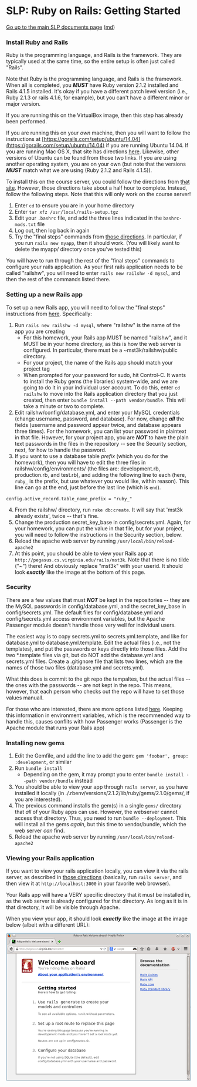 SLP: Ruby on Rails: Getting Started
===================================

[Go up to the main SLP documents page](index.html) ([md](index.md))

### Install Ruby and Rails

Ruby is the programming language, and Rails is the framework.  They are typically used at the same time, so the entire setup is often just called "Rails".

Note that Ruby is the programming language, and Rails is the framework.  When all is completed, you ***MUST*** have Ruby version 2.1.2 installed and Rails 4.1.5 installed.  It's okay if you have a different patch level version (i.e., Ruby 2.1.3 or rails 4.1.6, for example), but you can't have a different minor or major version.

If you are running this on the VirtualBox image, then this step has already been performed.

If you are running this on your *own* machine, then you will want to follow the instructions at [https://gorails.com/setup/ubuntu/14.04](https://gorails.com/setup/ubuntu/14.04) if you are running Ubuntu 14.04.  If you are running Mac OS X, that site has directions [here](https://gorails.com/setup/osx).  Likewise, other versions of Ubuntu can be found from those two links.  If you are using another operating system, you are on your own (but note that the versions ***MUST*** match what we are using (Ruby 2.1.2 and Rails 4.1.5)).

To install this on the course server, you could follow the directions from [that site](https://gorails.com/setup/ubuntu/14.04).  However, those directions take about a half hour to complete.  Instead, follow the following steps.  Note that this will only work on the course server!

1. Enter `cd` to ensure you are in your home directory
2. Enter `tar xfz /usr/local/rails-setup.tgz`
3. Edit your `.bashrc` file, and add the three lines indicated in the `bashrc-mods.txt` file
4. Log out, then log back in again
5. Try the "final steps" commands from [those directions](https://gorails.com/setup/ubuntu/14.04).  In particular, if you run `rails new myapp`, then it should work.  (You will likely want to delete the myapp/ directory once you've tested this)

You will have to run through the rest of the "final steps" commands to configure your rails application.  As your first rails application needs to be called "railshw", you will need to enter `rails new railshw -d mysql`, and then the rest of the commands listed there.

### Setting up a new Rails app

To set up a new Rails app, you will need to follow the "final steps" instructions from [here](https://gorails.com/setup/ubuntu/14.04).  Specifically:

1. Run `rails new railshw -d mysql`, where "railshw" is the name of the app you are creating
    - For this homework, your Rails app MUST be named "railshw", and it MUST be in your home directory, as this is how the web server is configured.  In particular, there must be a ~mst3k/railshw/public directory.
    - For your project, the name of the Rails app should match your project tag
    - When prompted for your password for sudo, hit Control-C.  It wants to install the Ruby gems (the libraries) system-wide, and we are going to do it in your individual user account.  To do this, enter `cd railshw` to move into the Rails application directory that you just created, then enter `bundle install --path vendor/bundle`.  This will take a minute or two to complete.
2. Edit railshw/config/database.yml, and enter your MySQL credentials (change username, password, and database).  For now, change ***all*** the fields (username and password appear twice, and database appears three times).  For the homework, you can list your password in plaintext in that file.  However, for your project app, you are ***NOT*** to have the plain text passwords in the files in the repository -- see the Security section, next, for how to handle the password.
3. If you want to use a database table *prefix* (which you do for the homework), then you will have to edit the three files in railshw/config/environments/ (the files are: development.rb, production.rb, and test.rb), and adding the following line to each (here, `ruby_` is the prefix, but use whatever you would like, within reason).  This line can go at the end, just before the last line (which is `end`).
```
config.active_record.table_name_prefix = "ruby_"
```
4. From the railshw/ directory, run `rake db:create`.  It will say that 'mst3k already exists', twice -- that's fine.
5. Change the production secret\_key\_base in config/secrets.yml.  Again, for your homework, you can put the value in that file, but for your project, you will need to follow the instructions in the Security section, below.
6. Reload the apache web server by running `/usr/local/bin/reload-apache2`
7. At this point, you should be able to view your Rails app at `http://pegasus.cs.virginia.edu/rails/mst3k`.  Note that there is no tilde ("~") there!  And obviously replace "mst3k" with your userid.  It should look ***exactly*** like the image at the bottom of this page.


### Security

There are a few values that must ***NOT*** be kept in the repositories -- they are the MySQL passwords in config/database.yml, and the secret\_key\_base in config/secrets.yml.  The default files for config/database.yml and config/secrets.yml access environment variables, but the Apache Passenger module doesn't handle those very well for individual users.

The easiest way is to copy secrets.yml to secrets.yml.template, and like for database.yml to database.yml.template.  Edit the actual files (i.e., not the templates), and put the passwords or keys directly into those files.  Add the two *.template files via git, but do NOT add the database.yml and secrets.yml files.  Create a .gitignore file that lists two lines, which are the names of those two files (database.yml and secrets.yml).

What this does is commit to the git repo the tempaltes, but the actual files -- the ones with the passwords -- are not kept in the repo.  This means, however, that each person who checks out the repo will have to set those values manuall.

For those who are interested, there are more options listed [here](http://railsapps.github.io/rails-environment-variables.html).  Keeping this information in environment variables, which is the recommended way to handle this, causes conflits with how Passenger works (Passenger is the Apache module that runs your Rails app)


### Installing new gems

1. Edit the Gemfile, and add the line to add the gem: `gem 'foobar', group: :development`, or similar
2. Run `bundle install`
    - Depending on the gem, it may prompt you to enter `bundle install --path vendor/bundle` instead
3. You should be able to view your app through `rails server`, as you have installed it locally (in ./.rbenv/versions/2.1.2/lib/ruby/gems/2.1.0/gems/, if you are interested).
4. The previous command installs the gem(s) in a single `gems/` directory that *all* of your Ruby apps can use.  However, the webserver cannot access that directory.  Thus, you need to run `bundle --deployment`.  This will install all the gems *again*, but this time to vendor/bundle, which the web server *can* find.
4. Reload the apache web server by running `/usr/local/bin/reload-apache2`

### Viewing your Rails application

If you want to view your rails application locally, you can view it via the rails server, as described in [those directions](https://gorails.com/setup/ubuntu/14.04) (basically, run `rails server`, and then view it at `http://localhost:3000` in your favorite web browser).

Your Rails app will have a VERY specific directory that it must be installed in, as the web server is already configured for that directory.  As long as it is in that directory, it will be visible through Apache.

When you view your app, it should look ***exactly*** like the image at the image below (albeit with a different URL):

![](images/rails-initial.png)
